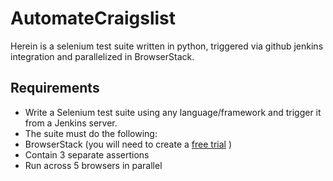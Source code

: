 # AutomateCraigslist

Herein is a selenium test suite written in python, triggered via github jenkins integration and parallelized in BrowserStack.  

## Requirements
* Write a Selenium test suite using any language/framework and trigger it from a Jenkins server.
* The suite must do the following:
* BrowserStack (you will need to create a  [free trial](https://www.browserstack.com/users/sign_up) )
* Contain 3 separate assertions
* Run across 5 browsers in parallel
